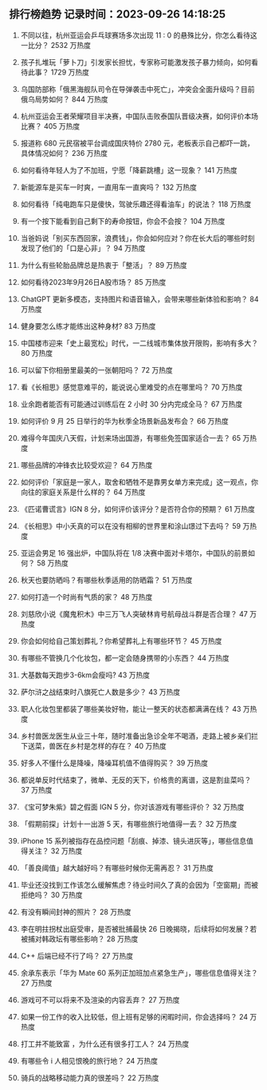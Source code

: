 
## 排行榜趋势 记录时间：2023-09-26 14:18:25
  
  1. 不同以往，杭州亚运会乒乓球赛场多次出现 11 : 0 的悬殊比分，你怎么看待这一比分？ 2532 万热度
    
  2. 孩子扎堆玩「萝卜刀」引发家长担忧，专家称可能激发孩子暴力倾向，如何看待此事？ 1729 万热度
    
  3. 乌国防部称「俄黑海舰队司令在导弹袭击中死亡」，冲突会全面升级吗？目前俄乌局势如何？ 844 万热度
    
  4. 杭州亚运会王者荣耀项目半决赛，中国队击败泰国队晋级决赛，如何评价本场比赛？ 405 万热度
    
  5. 报道称 680 元民宿被平台调成国庆特价 2780 元，老板表示自己都吓一跳，具体情况如何？ 236 万热度
    
  6. 如何看待年轻人为了不加班，宁愿「降薪跳槽」这一现象？ 141 万热度
    
  7. 新能源车是买车一时爽，一直用车一直爽吗？ 132 万热度
    
  8. 如何看待「纯电跑车只是傻快，驾驶乐趣还得看油车」的说法？ 118 万热度
    
  9. 有一个按下能看到自己剩下的寿命按钮，你会不会按？ 104 万热度
    
  10. 当爸妈说「别买东西回家，浪费钱」，你会如何应对？你在长大后的哪些时刻发现了他们的「口是心非」？ 94 万热度
    
  11. 为什么有些轮胎品牌总是热衷于「整活」？ 89 万热度
    
  12. 如何看待2023年9月26日A股市场？ 85 万热度
    
  13. ChatGPT 更新多模态，支持图片和语音输入，会带来哪些新体验和影响？ 84 万热度
    
  14. 健身要怎么练才能练出这种身材? 83 万热度
    
  15. 中国楼市迎来「史上最宽松」时代，一二线城市集体放开限购，影响有多大？ 80 万热度
    
  16. 可以留下你相册里最美的一张朝阳吗？ 72 万热度
    
  17. 看《长相思》感觉意难平的，能说说心里难受的点在哪里吗？ 70 万热度
    
  18. 业余跑者能否有可能通过训练后在 2 小时 30 分内完成全马？ 67 万热度
    
  19. 如何评价 9 月 25 日举行的华为秋季全场景新品发布会？ 66 万热度
    
  20. 难得今年国庆八天假，计划来场出国游，有哪些免签国家适合一去？ 65 万热度
    
  21. 哪些品牌的冲锋衣比较受欢迎？ 64 万热度
    
  22. 如何评价「家庭是一家人，取舍和牺牲不是靠男女单方来完成」这一观点，你向往的家庭关系是什么样的？ 64 万热度
    
  23. 《匹诺曹谎言》IGN 8 分，如何评价该评分？是否符合你的预期？ 61 万热度
    
  24. 《长相思》中小夭真的可以在没有相柳的世界里和涂山璟过下去吗？ 59 万热度
    
  25. 亚运会男足 16 强出炉，中国队将在 1/8 决赛中面对卡塔尔，中国队的前景如何？ 58 万热度
    
  26. 秋天也要防晒吗？有哪些秋季适用的防晒霜？ 51 万热度
    
  27. 如何打造一个时尚有气质的家？ 48 万热度
    
  28. 刘慈欣小说《魔鬼积木》中三万飞人突破林肯号航母战斗群是否合理？ 47 万热度
    
  29. 你会如何给自己策划葬礼？你希望葬礼上有哪些环节？ 45 万热度
    
  30. 有哪些不管换几个化妆包，都一定会随身携带的小东西？ 44 万热度
    
  31. 大基数每天跑步3-6km会瘦吗? 43 万热度
    
  32. 萨尔浒之战结束时八旗死亡人数是多少？ 43 万热度
    
  33. 职人化妆包里都装了哪些美妆好物，能让一整天的状态都满满在线？ 43 万热度
    
  34. 乡村兽医龙医生从业三十年，随时准备出急诊全年不喝酒，走路上被乡亲们拦下送菜，兽医在乡村是怎样的存在？ 40 万热度
    
  35. 好多人不懂什么是降噪，降噪耳机值不值得购买？ 39 万热度
    
  36. 都说单反时代结束了，微单、无反的天下，价格贵的离谱，这是割韭菜吗？ 37 万热度
    
  37. 《宝可梦朱紫》碧之假面 IGN 5 分，你对该游戏有哪些评价？ 32 万热度
    
  38. 「假期前探」计划十一出游 5 天，有哪些旅行地值得一去？ 32 万热度
    
  39. iPhone 15 系列被指存在品控问题「刮痕、掉漆、镜头进灰等」，哪些信息值得关注？ 32 万热度
    
  40. 「善良阈值」越大越好吗？有哪些时候你无需再忍？ 31 万热度
    
  41. 毕业还没找到工作该怎么缓解焦虑？待业时间久了真的会因为「空窗期」而被拒绝吗？ 30 万热度
    
  42. 有没有瞬间封神的照片？ 28 万热度
    
  43. 李在明拄拐杖出庭受审，是否被批捕最快 26 日晚揭晓，后续将如何发展？若被捕对韩政坛有哪些影响？ 28 万热度
    
  44. C++ 后端已经不行了吗？ 27 万热度
    
  45. 余承东表示「华为 Mate 60 系列正加班加点紧急生产」，哪些信息值得关注？ 27 万热度
    
  46. 游戏可不可以将来不及渲染的内容丢弃？ 27 万热度
    
  47. 如果一份工作的收入比较低，但上班有足够的闲暇时间，你会选择吗？ 24 万热度
    
  48. 打工并不能致富 ，为什么还有很多打工人？ 24 万热度
    
  49. 有哪些令 i 人相见恨晚的旅行地？ 24 万热度
    
  50. 骑兵的战略移动能力真的很差吗？ 22 万热度
    